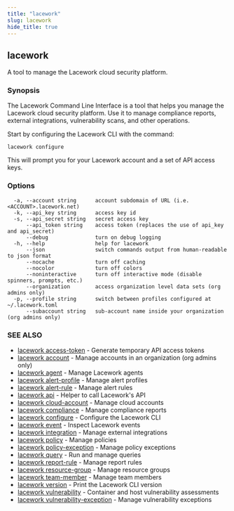 ```yaml
---
title: "lacework"
slug: lacework
hide_title: true
---
```


## lacework

A tool to manage the Lacework cloud security platform.

### Synopsis

The Lacework Command Line Interface is a tool that helps you manage the
Lacework cloud security platform. Use it to manage compliance reports,
external integrations, vulnerability scans, and other operations.

Start by configuring the Lacework CLI with the command:

    lacework configure

This will prompt you for your Lacework account and a set of API access keys.

### Options

```
  -a, --account string      account subdomain of URL (i.e. <ACCOUNT>.lacework.net)
  -k, --api_key string      access key id
  -s, --api_secret string   secret access key
      --api_token string    access token (replaces the use of api_key and api_secret)
      --debug               turn on debug logging
  -h, --help                help for lacework
      --json                switch commands output from human-readable to json format
      --nocache             turn off caching
      --nocolor             turn off colors
      --noninteractive      turn off interactive mode (disable spinners, prompts, etc.)
      --organization        access organization level data sets (org admins only)
  -p, --profile string      switch between profiles configured at ~/.lacework.toml
      --subaccount string   sub-account name inside your organization (org admins only)
```

### SEE ALSO

* [lacework access-token](lacework_access-token.md)	 - Generate temporary API access tokens
* [lacework account](lacework_account.md)	 - Manage accounts in an organization (org admins only)
* [lacework agent](lacework_agent.md)	 - Manage Lacework agents
* [lacework alert-profile](lacework_alert-profile.md)	 - Manage alert profiles
* [lacework alert-rule](lacework_alert-rule.md)	 - Manage alert rules
* [lacework api](lacework_api.md)	 - Helper to call Lacework's API
* [lacework cloud-account](lacework_cloud-account.md)	 - Manage cloud accounts
* [lacework compliance](lacework_compliance.md)	 - Manage compliance reports
* [lacework configure](lacework_configure.md)	 - Configure the Lacework CLI
* [lacework event](lacework_event.md)	 - Inspect Lacework events
* [lacework integration](lacework_integration.md)	 - Manage external integrations
* [lacework policy](lacework_policy.md)	 - Manage policies
* [lacework policy-exception](lacework_policy-exception.md)	 - Manage policy exceptions
* [lacework query](lacework_query.md)	 - Run and manage queries
* [lacework report-rule](lacework_report-rule.md)	 - Manage report rules
* [lacework resource-group](lacework_resource-group.md)	 - Manage resource groups
* [lacework team-member](lacework_team-member.md)	 - Manage team members
* [lacework version](lacework_version.md)	 - Print the Lacework CLI version
* [lacework vulnerability](lacework_vulnerability.md)	 - Container and host vulnerability assessments
* [lacework vulnerability-exception](lacework_vulnerability-exception.md)	 - Manage vulnerability exceptions


